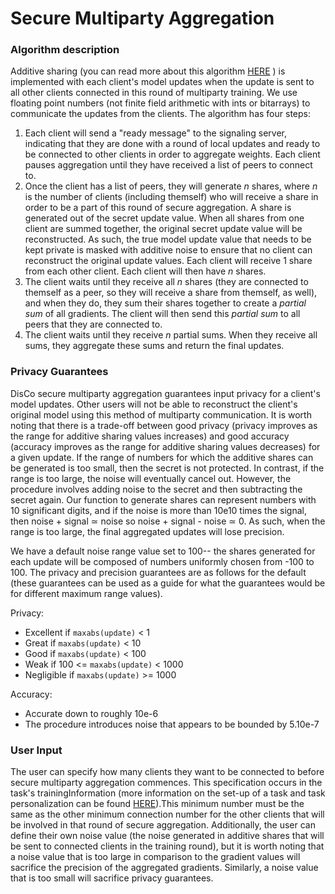 # Secure Multiparty Aggregation

### Algorithm description
Additive sharing (you can read more about this algorithm [HERE](https://www.geeksforgeeks.org/additive-secret-sharing-and-share-proactivization-using-python/?ref=rp)
) is implemented with each client's model updates when the update is sent to all other clients connected in this round of multiparty training. We use floating point numbers  (not finite field arithmetic with ints or bitarrays) to communicate the updates from the clients. The algorithm has four steps:
1. Each client will send a "ready message" to the signaling server, indicating that they are done with a round of local updates and ready to be connected to other clients in order to aggregate weights. Each client pauses aggregation until they have received a list of peers to connect to.
2. Once the client has a list of peers, they will generate *n* shares, where _n_ is the number of clients (including themself) who will receive a share in order to be a part of this round of secure aggregation. A share is generated out of the secret update value. When all shares from one client are summed together, the original secret update value will be reconstructed. As such, the true model update value that needs to be kept private is masked with additive noise to ensure that no client can reconstruct the original update values. Each client will receive 1 share from each other client. Each client will then have _n_ shares.
3. The client waits until they receive all _n_ shares (they are connected to themself as a peer, so they will receive a share from themself, as well), and when they do, they sum their shares together to create a _partial sum_ of all gradients. The client will then send this _partial sum_ to all peers that they are connected to.
4. The client waits until they receive _n_ partial sums. When they receive all sums, they aggregate these sums and return the final updates.
### Privacy Guarantees
DisCo secure multiparty aggregation guarantees input privacy for a client's model updates. Other users will not be able to reconstruct the client's original model using this method of multiparty communication. 
It is worth noting that there is a trade-off between good privacy (privacy improves as the range for additive sharing values increases) and good accuracy (accuracy improves as the range for additive sharing values decreases) for a given update. If the range of numbers for which the additive shares can be generated
is too small, then the secret is not protected. In contrast, if the range is too large, the noise will eventually cancel out. However, the procedure involves adding noise to the secret and then subtracting the secret again. Our function to generate shares can represent numbers with 10 significant digits, and if the noise is more than 10e10 times the signal, then noise + signal ≃ noise so noise + signal - noise ≃ 0.
As such, when the range is too large, the final aggregated updates will lose precision.

We have a default noise range value set to 100-- the shares generated for each update will be composed of numbers uniformly chosen from -100 to 100. The privacy and precision guarantees are as follows for the default (these guarantees can be used as a guide for what the guarantees would be for different maximum range values).

Privacy:
- Excellent if `maxabs(update)` < 1
- Great if `maxabs(update)` < 10
- Good if `maxabs(update)` < 100
- Weak if 100 <= `maxabs(update)` < 1000
- Negligible if `maxabs(update)` >= 1000 


Accuracy:
- Accurate down to roughly 10e-6
- The procedure introduces noise that appears to be bounded by 5.10e-7

### User Input
The user can specify how many clients they want to be connected to before secure multiparty aggregation commences. This specification occurs in the task's trainingInformation (more information on the set-up of a task and task personalization
can be found [HERE](TASK.md)).This minimum number must be the same
as the other minimum connection number for the other clients that will be involved in that round of secure aggregation. Additionally, the user can define their 
own noise value (the noise generated in additive shares that will be sent to connected clients in the training round), but it is worth noting that a noise value that 
is too large in comparison to the gradient values will sacrifice the precision of the aggregated gradients. Similarly, a noise value that is too small will sacrifice privacy
guarantees.
